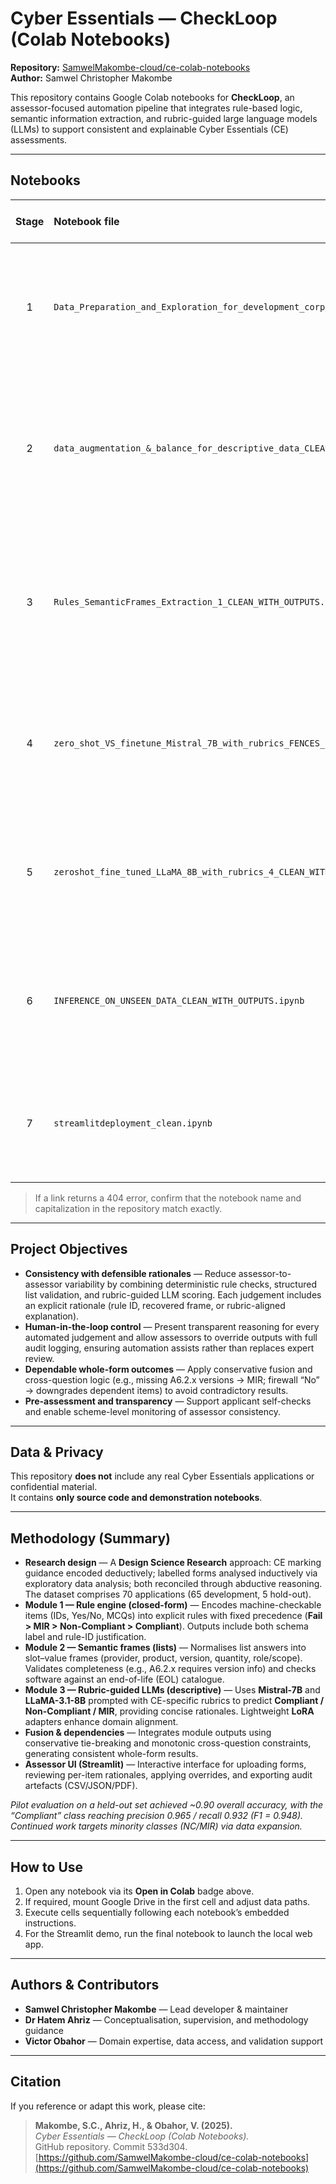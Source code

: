 # Cyber Essentials — CheckLoop (Colab Notebooks)

**Repository:** [SamwelMakombe-cloud/ce-colab-notebooks](https://github.com/SamwelMakombe-cloud/ce-colab-notebooks)  
**Author:** Samwel Christopher Makombe

This repository contains Google Colab notebooks for **CheckLoop**, an assessor-focused automation pipeline that integrates rule-based logic, semantic information extraction, and rubric-guided large language models (LLMs) to support consistent and explainable Cyber Essentials (CE) assessments.

---

##  Notebooks

| Stage | Notebook file | Open in Colab | Purpose |
|:--:|:--|:--|:--|
| 1 | `Data_Preparation_and_Exploration_for_development_corpus_CLEAN_WITH_OUTPUTS.ipynb` | [![Open In Colab](https://colab.research.google.com/assets/colab-badge.svg)](https://colab.research.google.com/github/SamwelMakombe-cloud/ce-colab-notebooks/blob/main/Data_Preparation_and_Exploration_for_development_corpus_CLEAN_WITH_OUTPUTS.ipynb) | Loads and explores the development corpus, structuring questions, answers, and notes for downstream modules. |
| 2 | `data_augmentation_&_balance_for_descriptive_data_CLEAN_WITH_OUTPUTS.ipynb` | [![Open In Colab](https://colab.research.google.com/assets/colab-badge.svg)](https://colab.research.google.com/github/SamwelMakombe-cloud/ce-colab-notebooks/blob/main/data_augmentation_&_balance_for_descriptive_data_CLEAN_WITH_OUTPUTS.ipynb) | Performs class balancing and data augmentation for descriptive answers while preserving label integrity. |
| 3 | `Rules_SemanticFrames_Extraction_1_CLEAN_WITH_OUTPUTS.ipynb` | [![Open In Colab](https://colab.research.google.com/assets/colab-badge.svg)](https://colab.research.google.com/github/SamwelMakombe-cloud/ce-colab-notebooks/blob/main/Rules_SemanticFrames_Extraction_1_CLEAN_WITH_OUTPUTS.ipynb) | Encodes CE marking rules (CFG) and extracts semantic frames and entities (spaCy + SRL) aligned to the marking guide. |
| 4 | `zero_shot_VS_finetune_Mistral_7B_with_rubrics_FENCES_STRICT_SAFE_WITH_OUTPUTS.ipynb` | [![Open In Colab](https://colab.research.google.com/assets/colab-badge.svg)](https://colab.research.google.com/github/SamwelMakombe-cloud/ce-colab-notebooks/blob/main/zero_shot_VS_finetune_Mistral_7B_with_rubrics_FENCES_STRICT_SAFE_WITH_OUTPUTS.ipynb) | Compares zero-shot and fine-tuned **Mistral-7B** models under CE-specific rubrics (safe rendering for GitHub). |
| 5 | `zeroshot_fine_tuned_LLaMA_8B_with_rubrics_4_CLEAN_WITH_OUTPUTS.ipynb` | [![Open In Colab](https://colab.research.google.com/assets/colab-badge.svg)](https://colab.research.google.com/github/SamwelMakombe-cloud/ce-colab-notebooks/blob/main/zeroshot_fine_tuned_LLaMA_8B_with_rubrics_4_CLEAN_WITH_OUTPUTS.ipynb) | Evaluates **LLaMA-3.1-8B** using CE-specific rubric prompts and reports comparative performance metrics. |
| 6 | `INFERENCE_ON_UNSEEN_DATA_CLEAN_WITH_OUTPUTS.ipynb` | [![Open In Colab](https://colab.research.google.com/assets/colab-badge.svg)](https://colab.research.google.com/github/SamwelMakombe-cloud/ce-colab-notebooks/blob/main/INFERENCE_ON_UNSEEN_DATA_CLEAN_WITH_OUTPUTS.ipynb) | Runs the full inference pipeline on held-out forms and saves predictions with explanatory outputs. |
| 7 | `streamlitdeployment_clean.ipynb` | [![Open In Colab](https://colab.research.google.com/assets/colab-badge.svg)](https://colab.research.google.com/github/SamwelMakombe-cloud/ce-colab-notebooks/blob/main/streamlitdeployment_clean.ipynb) | Launches the Streamlit assessor interface with override logging and exportable audit artefacts. |

> If a link returns a 404 error, confirm that the notebook name and capitalization in the repository match exactly.

---

##  Project Objectives

- **Consistency with defensible rationales** — Reduce assessor-to-assessor variability by combining deterministic rule checks, structured list validation, and rubric-guided LLM scoring. Each judgement includes an explicit rationale (rule ID, recovered frame, or rubric-aligned explanation).  
- **Human-in-the-loop control** — Present transparent reasoning for every automated judgement and allow assessors to override outputs with full audit logging, ensuring automation assists rather than replaces expert review.  
- **Dependable whole-form outcomes** — Apply conservative fusion and cross-question logic (e.g., missing A6.2.x versions → MIR; firewall “No” → downgrades dependent items) to avoid contradictory results.  
- **Pre-assessment and transparency** — Support applicant self-checks and enable scheme-level monitoring of assessor consistency.

---

##  Data & Privacy

This repository **does not** include any real Cyber Essentials applications or confidential material.  
It contains **only source code and demonstration notebooks**.

---

##  Methodology (Summary)

- **Research design** — A **Design Science Research** approach: CE marking guidance encoded deductively; labelled forms analysed inductively via exploratory data analysis; both reconciled through abductive reasoning. The dataset comprises 70 applications (65 development, 5 hold-out).  
- **Module 1 — Rule engine (closed-form)** — Encodes machine-checkable items (IDs, Yes/No, MCQs) into explicit rules with fixed precedence (**Fail > MIR > Non-Compliant > Compliant**). Outputs include both schema label and rule-ID justification.  
- **Module 2 — Semantic frames (lists)** — Normalises list answers into slot–value frames (provider, product, version, quantity, role/scope). Validates completeness (e.g., A6.2.x requires version info) and checks software against an end-of-life (EOL) catalogue.  
- **Module 3 — Rubric-guided LLMs (descriptive)** — Uses **Mistral-7B** and **LLaMA-3.1-8B** prompted with CE-specific rubrics to predict **Compliant / Non-Compliant / MIR**, providing concise rationales. Lightweight **LoRA** adapters enhance domain alignment.  
- **Fusion & dependencies** — Integrates module outputs using conservative tie-breaking and monotonic cross-question constraints, generating consistent whole-form results.  
- **Assessor UI (Streamlit)** — Interactive interface for uploading forms, reviewing per-item rationales, applying overrides, and exporting audit artefacts (CSV/JSON/PDF).

*Pilot evaluation on a held-out set achieved ~0.90 overall accuracy, with the “Compliant” class reaching precision 0.965 / recall 0.932 (F1 = 0.948). Continued work targets minority classes (NC/MIR) via data expansion.*

---

##  How to Use

1. Open any notebook via its **Open in Colab** badge above.  
2. If required, mount Google Drive in the first cell and adjust data paths.  
3. Execute cells sequentially following each notebook’s embedded instructions.  
4. For the Streamlit demo, run the final notebook to launch the local web app.

---

##  Authors & Contributors

- **Samwel Christopher Makombe** — Lead developer & maintainer  
- **Dr Hatem Ahriz** — Conceptualisation, supervision, and methodology guidance  
- **Victor Obahor** — Domain expertise, data access, and validation support

---

##  Citation

If you reference or adapt this work, please cite:

> **Makombe, S.C., Ahriz, H., & Obahor, V. (2025).**  
> *Cyber Essentials — CheckLoop (Colab Notebooks).*  
> GitHub repository. Commit 533d304.  
> [https://github.com/SamwelMakombe-cloud/ce-colab-notebooks](https://github.com/SamwelMakombe-cloud/ce-colab-notebooks)

